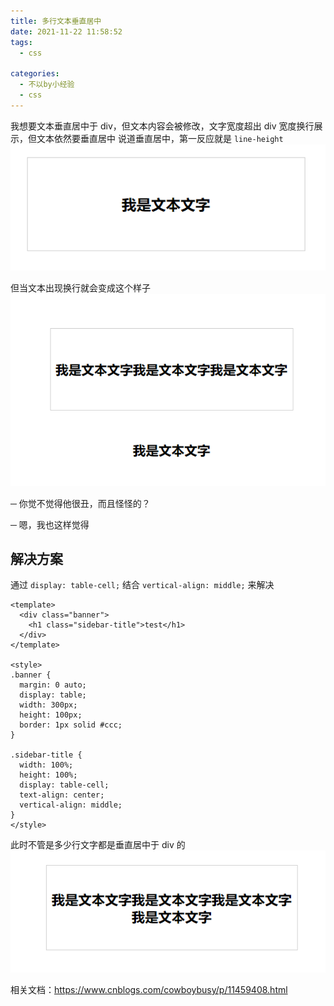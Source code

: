 ```yaml
---
title: 多行文本垂直居中
date: 2021-11-22 11:58:52
tags: 
  - css

categories: 
  - 不以by小经验
  - css
---
```

我想要文本垂直居中于 div，但文本内容会被修改，文字宽度超出 div 宽度换行展示，但文本依然要垂直居中
说道垂直居中，第一反应就是 `line-height`
![文字居中](https://github.com/Melanie618/Blog_Image/blob/main/images/css/align.jpg?raw=true)

但当文本出现换行就会变成这个样子
![文字换行后的 line-height 效果](https://github.com/Melanie618/Blog_Image/blob/main/images/css/go-beyond.jpg?raw=true)

─ 你觉不觉得他很丑，而且怪怪的？

─ 嗯，我也这样觉得

## 解决方案
通过 `display: table-cell;` 结合 `vertical-align: middle;` 来解决

```vue
<template>
  <div class="banner">
    <h1 class="sidebar-title">test</h1>
  </div>
</template>

<style>
.banner {
  margin: 0 auto;
  display: table;
  width: 300px;
  height: 100px;
  border: 1px solid #ccc;
}

.sidebar-title {
  width: 100%;
  height: 100%;
  display: table-cell;
  text-align: center;
  vertical-align: middle;
}
</style>
```
此时不管是多少行文字都是垂直居中于 div 的
![文字居中展示](https://github.com/Melanie618/Blog_Image/blob/main/images/css/banner.jpg?raw=true)

相关文档：https://www.cnblogs.com/cowboybusy/p/11459408.html